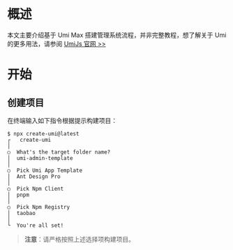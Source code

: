 # 概述

本文主要介绍基于 Umi Max 搭建管理系统流程，并非完整教程，想了解关于 Umi 的更多用法，请参阅 [UmiJs 官网 >>](https://umijs.org/)

# 开始

## 创建项目

在终端输入如下指令根据提示构建项目：

```
$ npx create-umi@latest
┌   create-umi 
│
○  What's the target folder name?
│  umi-admin-template
│
○  Pick Umi App Template
│  Ant Design Pro
│
○  Pick Npm Client
│  pnpm
│
○  Pick Npm Registry
│  taobao
│
└  You're all set!
```

> **注意**：请严格按照上述选择项构建项目。

